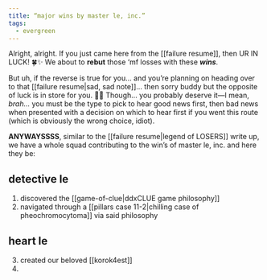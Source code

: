 ```yaml
---
title: “major wins by master le, inc.”
tags:
  - evergreen
---
```

Alright, alright. If you just came here from the [[failure resume]], then UR IN LUCK! 🍀✨ We about to **rebut** those ‘mf losses with these ***wins***.

But uh, if the reverse is true for you… and you’re planning on heading over to that [[failure resume|sad, sad note]]… then sorry buddy but the opposite of luck is in store for you. 🤷‍♀️ Though… you probably deserve it—I mean, *brah…* you must be the type to pick to hear good news first, then bad news when presented with a decision on which to hear first if you went this route (which is obviously the wrong choice, idiot). 

**ANYWAYSSSS**, similar to the [[failure resume|legend of LOSERS]] write up, we have a whole squad contributing to the win’s of master le, inc. and here they be:

## detective le
1. discovered the [[game-of-clue|ddxCLUE game philosophy]]
2. navigated through a [[pillars case 11-2|chilling case of pheochromocytoma]] via said philosophy

## heart le 
3. created our beloved [[korok4est]]
4. 